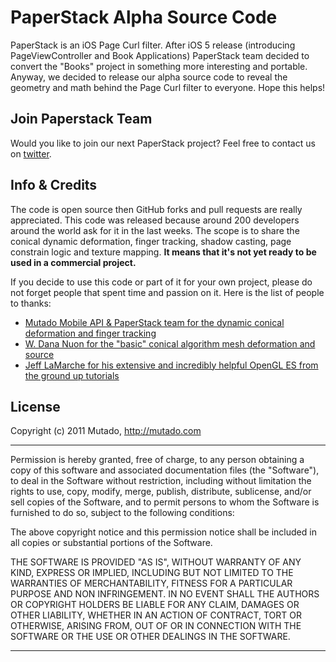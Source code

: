 # PaperStack Alpha Source Code

PaperStack is an iOS Page Curl filter.
After iOS 5 release (introducing PageViewController and Book Applications) PaperStack team decided to convert the "Books" project in something more interesting and portable. Anyway, we decided to release our alpha source code to reveal the geometry and math behind the Page Curl filter to everyone. Hope this helps!

## Join Paperstack Team

Would you like to join our next PaperStack project? Feel free to contact us on [twitter](https://twitter.com/lomanf).

## Info & Credits

The code is open source then GitHub forks and pull requests are really appreciated.
This code was released because around 200 developers around the world ask for it in the last weeks. The scope is to share the conical dynamic deformation, finger tracking, shadow casting, page constrain logic and texture mapping.
**It means that it's not yet ready to be used in a commercial project.**

If you decide to use this code or part of it for your own project, please do not forget people that spent time and passion on it. Here is the list of people to thanks:

* [Mutado Mobile API & PaperStack team for the dynamic conical deformation and finger tracking](http://mutado.com/mobile)
* [W. Dana Nuon for the "basic" conical algorithm mesh deformation and source](http://wdnuon.blogspot.com/2010/05/implementing-ibooks-page-curling-using.html)
* [Jeff LaMarche for his extensive and incredibly helpful OpenGL ES from the ground up tutorials](http://iphonedevelopment.blogspot.com/2009/05/opengl-es-from-ground-up-table-of.html)

## License

Copyright (c) 2011 Mutado, http://mutado.com

-------------------------------------------------------------------

Permission is hereby granted, free of charge, to any person
obtaining a copy of this software and associated documentation
files (the "Software"), to deal in the Software without
restriction, including without limitation the rights to use,
copy, modify, merge, publish, distribute, sublicense, and/or sell
copies of the Software, and to permit persons to whom the
Software is furnished to do so, subject to the following
conditions:

The above copyright notice and this permission notice shall be
included in all copies or substantial portions of the Software.

THE SOFTWARE IS PROVIDED "AS IS", WITHOUT WARRANTY OF ANY KIND,
EXPRESS OR IMPLIED, INCLUDING BUT NOT LIMITED TO THE WARRANTIES
OF MERCHANTABILITY, FITNESS FOR A PARTICULAR PURPOSE AND
NON INFRINGEMENT. IN NO EVENT SHALL THE AUTHORS OR COPYRIGHT
HOLDERS BE LIABLE FOR ANY CLAIM, DAMAGES OR OTHER LIABILITY,
WHETHER IN AN ACTION OF CONTRACT, TORT OR OTHERWISE, ARISING
FROM, OUT OF OR IN CONNECTION WITH THE SOFTWARE OR THE USE OR
OTHER DEALINGS IN THE SOFTWARE.

-------------------------------------------------------------------

